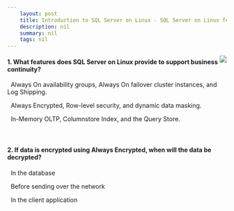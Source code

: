 ```yaml
---
    layout: post
    title: Introduction to SQL Server on Linux - SQL Server on Linux features
    description: nil
    summary: nil
    tags: nil
---
```



 <a target="_blank" href="https://docs.microsoft.com/en-us/learn/modules/introduction-sql-server-linux/3-sql-server-linux-features/"><i class="fas fa-external-link-alt"></i> </a>
 <img align="right" src="https://docs.microsoft.com/en-us/learn/achievements/sqlserver/introduction-to-sql-server-on-linux.svg">
####  1. What features does SQL Server on Linux provide to support business continuity?


<i class='fas fa-check-square' style='color: Dodgerblue;'></i> &nbsp;&nbsp;Always On availability groups, Always On failover cluster instances, and Log Shipping.

<i class='far fa-square'></i> &nbsp;&nbsp;Always Encrypted, Row-level security, and dynamic data masking.

<i class='far fa-square'></i> &nbsp;&nbsp;In-Memory OLTP, Columnstore Index, and the Query Store.
<br />
<br />
<br />

####  2. If data is encrypted using Always Encrypted, when will the data be decrypted?


<i class='far fa-square'></i> &nbsp;&nbsp;In the database

<i class='far fa-square'></i> &nbsp;&nbsp;Before sending over the network

<i class='fas fa-check-square' style='color: Dodgerblue;'></i> &nbsp;&nbsp;In the client application
<br />
<br />
<br />
